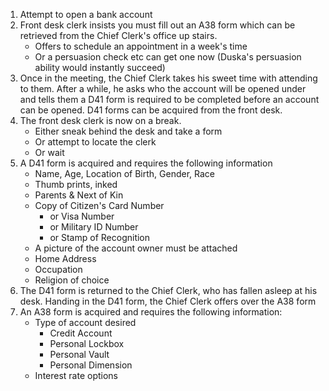 1. Attempt to open a bank account
2. Front desk clerk insists you must fill out an A38 form which can be retrieved from the Chief Clerk's office up stairs. 
	- Offers to schedule an appointment in a week's time
	- Or a persuasion check etc can get one now (Duska's persuasion ability would instantly succeed)
3. Once in the meeting, the Chief Clerk takes his sweet time with attending to them. After a while, he asks who the account will be opened under and tells them a D41 form is required to be completed before an account can be opened. D41 forms can be acquired from the front desk.
4. The front desk clerk is now on a break.
	- Either sneak behind the desk and take a form
	- Or attempt to locate the clerk
	- Or wait
5. A D41 form is acquired and requires the following information
	- Name, Age, Location of Birth, Gender, Race
	- Thumb prints, inked
	- Parents & Next of Kin
	- Copy of Citizen's Card Number 
		- or Visa Number 
		- or Military ID Number 
		- or Stamp of Recognition
	- A picture of the account owner must be attached
	- Home Address
	- Occupation
	- Religion of choice
6. The D41 form is returned to the Chief Clerk, who has fallen asleep at his desk. Handing in the D41 form, the Chief Clerk offers over the A38 form
8. An A38 form is acquired and requires the following information:
	- Type of account desired
		- Credit Account
		- Personal Lockbox
		- Personal Vault
		- Personal Dimension
	- Interest rate options
